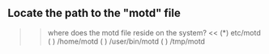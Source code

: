 ## Locate the path to the "motd" file


>>where does the motd file reside on the system? <<
(*) etc/motd
( ) /home/motd
( ) /user/bin/motd
( ) /tmp/motd


